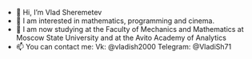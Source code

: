 - 👋 Hi, I’m Vlad Sheremetev
- 👀 I am interested in mathematics, programming and cinema.
- 🌱 I am now studying at the Faculty of Mechanics and Mathematics at Moscow State University and at the Avito Academy of Analytics
- 📫 You can contact me:
Vk: @vladish2000
Telegram: @VladiSh71

